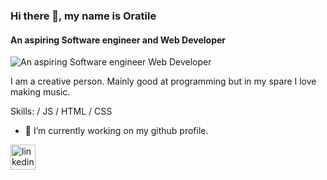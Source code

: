 ### Hi there 👋, my name is Oratile
#### An aspiring Software engineer and Web Developer
![An aspiring Software engineer Web Developer](https://arturssmirnovs.github.io/github-profile-readme-generator/images/banner.png)

I am a creative person. Mainly good at programming but in my spare I love making music.

Skills: / JS / HTML / CSS

- 🔭 I’m currently working on my github profile. 


[<img src='https://cdn.jsdelivr.net/npm/simple-icons@3.0.1/icons/linkedin.svg' alt='linkedin' height='40'>](https://www.linkedin.com/in/oratile-mogorosi/)  


